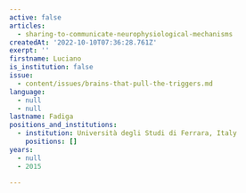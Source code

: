 ```yaml
---
active: false
articles:
  - sharing-to-communicate-neurophysiological-mechanisms
createdAt: '2022-10-10T07:36:28.761Z'
exerpt: ''
firstname: Luciano
is_institution: false
issue:
  - content/issues/brains-that-pull-the-triggers.md
language:
  - null
  - null
lastname: Fadiga
positions_and_institutions: 
  - institution: Università degli Studi di Ferrara, Italy
    positions: []
years:
  - null
  - 2015

---
```

